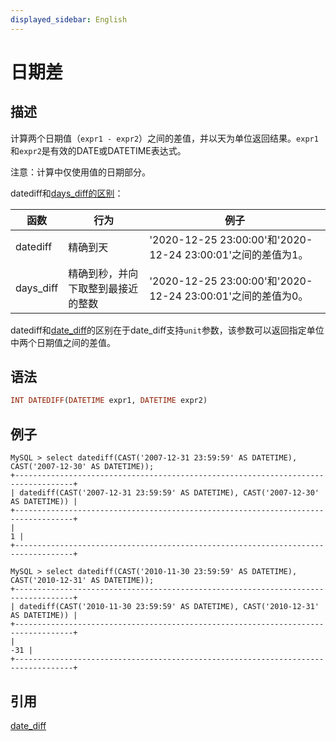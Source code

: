 ```yaml
---
displayed_sidebar: English
---
```


# 日期差

## 描述

计算两个日期值（`expr1 - expr2`）之间的差值，并以天为单位返回结果。`expr1`和`expr2`是有效的DATE或DATETIME表达式。

注意：计算中仅使用值的日期部分。

datediff和[days_diff的区别](./days_diff.md)：

|函数|行为|例子|
|---|---|---|
|datediff|精确到天|'2020-12-25 23:00:00'和'2020-12-24 23:00:01'之间的差值为1。|
|days_diff|精确到秒，并向下取整到最接近的整数|'2020-12-25 23:00:00'和'2020-12-24 23:00:01'之间的差值为0。|

datediff和[date_diff](./date_diff.md)的区别在于date_diff支持`unit`参数，该参数可以返回指定单位中两个日期值之间的差值。

## 语法

```Haskell
INT DATEDIFF(DATETIME expr1, DATETIME expr2)
```

## 例子

```Plain Text
MySQL > select datediff(CAST('2007-12-31 23:59:59' AS DATETIME), CAST('2007-12-30' AS DATETIME));
+-----------------------------------------------------------------------------------+
| datediff(CAST('2007-12-31 23:59:59' AS DATETIME), CAST('2007-12-30' AS DATETIME)) |
+-----------------------------------------------------------------------------------+
|                                                                                 1 |
+-----------------------------------------------------------------------------------+

MySQL > select datediff(CAST('2010-11-30 23:59:59' AS DATETIME), CAST('2010-12-31' AS DATETIME));
+-----------------------------------------------------------------------------------+
| datediff(CAST('2010-11-30 23:59:59' AS DATETIME), CAST('2010-12-31' AS DATETIME)) |
+-----------------------------------------------------------------------------------+
|                                                                               -31 |
+-----------------------------------------------------------------------------------+
```

## 引用

[date_diff](./date_diff.md)
